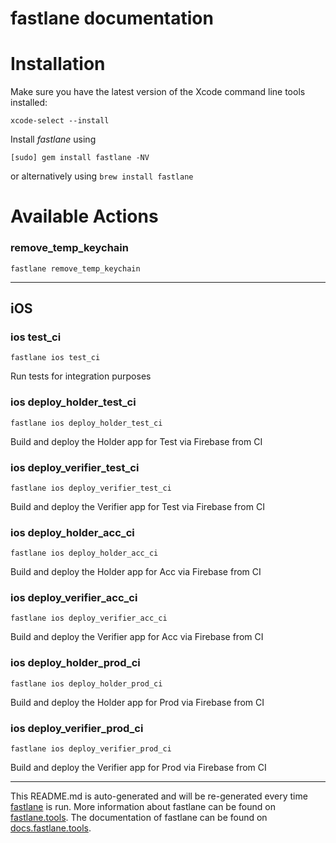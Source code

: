 fastlane documentation
================
# Installation

Make sure you have the latest version of the Xcode command line tools installed:

```
xcode-select --install
```

Install _fastlane_ using
```
[sudo] gem install fastlane -NV
```
or alternatively using `brew install fastlane`

# Available Actions
### remove_temp_keychain
```
fastlane remove_temp_keychain
```


----

## iOS
### ios test_ci
```
fastlane ios test_ci
```
Run tests for integration purposes
### ios deploy_holder_test_ci
```
fastlane ios deploy_holder_test_ci
```
Build and deploy the Holder app for Test via Firebase from CI
### ios deploy_verifier_test_ci
```
fastlane ios deploy_verifier_test_ci
```
Build and deploy the Verifier app for Test via Firebase from CI
### ios deploy_holder_acc_ci
```
fastlane ios deploy_holder_acc_ci
```
Build and deploy the Holder app for Acc via Firebase from CI
### ios deploy_verifier_acc_ci
```
fastlane ios deploy_verifier_acc_ci
```
Build and deploy the Verifier app for Acc via Firebase from CI
### ios deploy_holder_prod_ci
```
fastlane ios deploy_holder_prod_ci
```
Build and deploy the Holder app for Prod via Firebase from CI
### ios deploy_verifier_prod_ci
```
fastlane ios deploy_verifier_prod_ci
```
Build and deploy the Verifier app for Prod via Firebase from CI

----

This README.md is auto-generated and will be re-generated every time [fastlane](https://fastlane.tools) is run.
More information about fastlane can be found on [fastlane.tools](https://fastlane.tools).
The documentation of fastlane can be found on [docs.fastlane.tools](https://docs.fastlane.tools).

